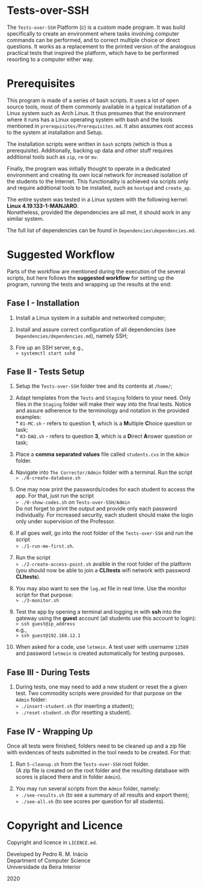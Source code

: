 #   Tests-over-SSH

  The `Tests-over-SSH` Platform (c) is a custom made program.
  It was build specifically to create an environment where tasks involving
  computer commands can be performed, and to correct multiple choice or direct
  questions. It works as a replacement to the printed version of the analogous
  practical tests that inspired the platform,  which have to be performed
  resorting to a computer either way.
   

#   Prerequisites

  This program is made of a series of bash scripts. It uses a lot of open 
  source tools, most of them commonly available in a typical installation of
  a Linux system such as Arch Linux. It thus presumes that the environment 
  where it runs has a Linux operating system with bash and the tools mentioned
  in `prerequisites/Prerequisites.md`. It also assumes root access to the 
  system at installation and Setup.

  The installation scripts were written in `bash` scripts (which is thus a 
  prerequisite). Additionally, backing up data and other stuff requires 
  additional tools such as `zip`, `rm` or `mv`.

  Finally, the program was initially thought to operate in a dedicated 
  environment and creating its own local network for increased isolation of
  the students to the Internet. This functionality is achieved via scripts
  only and require additional tools to be installed, such as `hostapd` 
  and `create_ap`. 

  The entire system was tested in a Linux system with the following kernel:
  **Linux 4.19.133-1-MANJARO**.  
  Nonetheless, provided the dependencies are all met, it should work in any
  similar system.

  The full list of dependencies can be found in `Dependencies\dependencies.md`.


#   Suggested Workflow

  Parts of the workflow are mentioned during the execution of the several
  scripts, but here follows the **suggested workflow** for setting up the
  program, running the tests and wrapping up the results at the end:


##  Fase I - Installation 

  1. Install a Linux system in a suitable and networked computer;

  2. Install and assure correct configuration of all dependencies
  (see `Dependencies/dependencies.md`), namely SSH;

  3. Fire up an SSH server, e.g.,   
  `> systemctl start sshd`


##  Fase II - Tests Setup

  1. Setup the `Tests-over-SSH` folder tree and its contents at
  `/home/`;

  2. Adapt templates from the `Tests` and `Staging` folders to your need. 
  Only files in the `Staging` folder will make their way into the final tests.
  Notice and assure adherence to the terminology and notation in the provided
  examples:  
    * `01-MC.sh` - refers to question **1**, which is a **M**ultiple 
    **C**hoice question or task;  
    * `03-DAQ.sh` - refers to question **3**, which is a **D**irect 
    **A**nswer question or task;  

  3. Place a **comma separated values** file called `students.cvs` in
  the `Admin` folder. 

  4. Navigate into `The Corrector/Admin` folder with a terminal. Run the
  script   
  `> ./0-create-database.sh`

  5. One may now print the passwords/codes for each student to access the 
  app. For that, just run the script  
  `> ./0-show-codes.sh` on `Tests-over-SSH/Admin`  
  Do not forget to print the output and provide only each password 
  individually. For increased security, each student should make the login 
  only under supervision of the Professor.

  6. If all goes well, go into the root folder of the `Tests-over-SSH` and
  run the script  
  `> ./1-run-me-first.sh`.

  7. Run the script  
  `> ./2-create-access-point.sh` avaible in the root folder of the platform
  (you should now be able to join a **CLItests** wifi network with 
  password **CLItests**).  

  8. You may also want to see the `log.md` file in real time. Use the monitor
  script for that purpose:  
  `> ./3-monitor.sh`

  9. Test the app by opening a terminal and logging in with **ssh** into the 
  gateway using the **guest** account (all students use this account to login):  
  `> ssh guest@ip_address`  
  e.g.,  
  `> ssh guest@192.168.12.1`  

  10. When asked for a code, use `letmein`. A test user with username `12589`
  and password `letmein` is created automatically for testing purposes.


##  Fase III - During Tests 

  1. During tests, one may need to add a new student or reset the a given 
  test. Two commodity scripts were provided for that purpose on the `Admin`
  folder:  
  `> ./insert-student.sh` (for inserting a student);  
  `> ./reset-student.sh` (for resetting a student).  


##  Fase IV - Wrapping Up

  Once all tests were finished, folders need to be cleaned up and a zip file
  with evidences of tests submitted in the tool needs to be created. For that:

  1. Run `5-cleanup.sh` from the `Tests-over-SSH` root folder.   
  (A zip file is created on the root folder and the resulting database with 
  scores is placed there and in folder `Admin`).

  2. You may run several scripts from the `Admin` folder, namely:  
  `> ./see-results.sh` (to see a summary of all results and export them);  
  `> ./see-all.sh`     (to see scores per question for all students).  

#   Copyright and Licence

  Copyright and licence in `LICENCE.md`.

  Developed by Pedro R. M. Inácio  
  Department of Computer Science   
  Universidade da Beira Interior  

  2020
